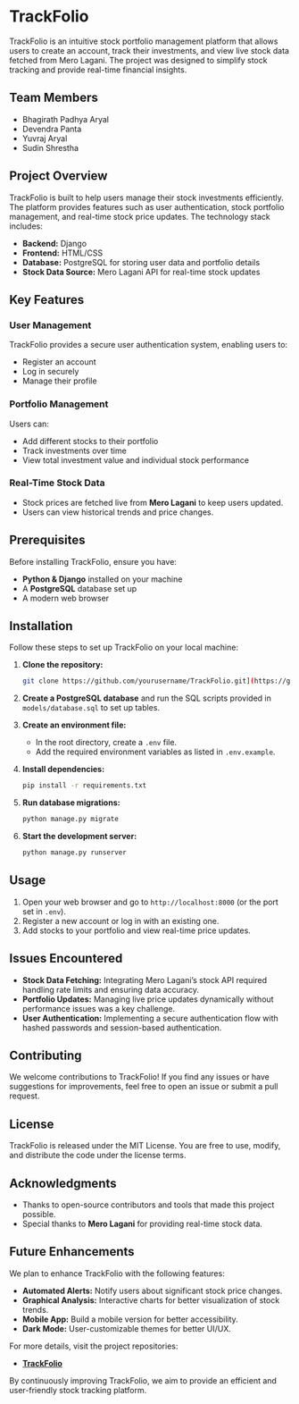 # TrackFolio

TrackFolio is an intuitive stock portfolio management platform that allows users to create an account, track their investments, and view live stock data fetched from Mero Lagani. The project was designed to simplify stock tracking and provide real-time financial insights.

## Team Members
- Bhagirath Padhya Aryal
- Devendra Panta
- Yuvraj Aryal
- Sudin Shrestha

## Project Overview
TrackFolio is built to help users manage their stock investments efficiently. The platform provides features such as user authentication, stock portfolio management, and real-time stock price updates. The technology stack includes:

- **Backend:** Django
- **Frontend:** HTML/CSS
- **Database:** PostgreSQL for storing user data and portfolio details
- **Stock Data Source:** Mero Lagani API for real-time stock updates

## Key Features

### User Management
TrackFolio provides a secure user authentication system, enabling users to:
- Register an account
- Log in securely
- Manage their profile

### Portfolio Management
Users can:
- Add different stocks to their portfolio
- Track investments over time
- View total investment value and individual stock performance

### Real-Time Stock Data
- Stock prices are fetched live from **Mero Lagani** to keep users updated.
- Users can view historical trends and price changes.

## Prerequisites
Before installing TrackFolio, ensure you have:
- **Python & Django** installed on your machine
- A **PostgreSQL** database set up
- A modern web browser

## Installation
Follow these steps to set up TrackFolio on your local machine:

1. **Clone the repository:**
   ```bash
   git clone https://github.com/yourusername/TrackFolio.git](https://github.com/Bhagirath369/Portfolio-Tracker
   ```

2. **Create a PostgreSQL database** and run the SQL scripts provided in `models/database.sql` to set up tables.

3. **Create an environment file:**
   - In the root directory, create a `.env` file.
   - Add the required environment variables as listed in `.env.example`.

4. **Install dependencies:**
   ```bash
   pip install -r requirements.txt
   ```

5. **Run database migrations:**
   ```bash
   python manage.py migrate
   ```

6. **Start the development server:**
   ```bash
   python manage.py runserver
   ```

## Usage
1. Open your web browser and go to `http://localhost:8000` (or the port set in `.env`).
2. Register a new account or log in with an existing one.
3. Add stocks to your portfolio and view real-time price updates.

## Issues Encountered
- **Stock Data Fetching:** Integrating Mero Lagani’s stock API required handling rate limits and ensuring data accuracy.
- **Portfolio Updates:** Managing live price updates dynamically without performance issues was a key challenge.
- **User Authentication:** Implementing a secure authentication flow with hashed passwords and session-based authentication.

## Contributing
We welcome contributions to TrackFolio! If you find any issues or have suggestions for improvements, feel free to open an issue or submit a pull request.

## License
TrackFolio is released under the MIT License. You are free to use, modify, and distribute the code under the license terms.

## Acknowledgments
- Thanks to open-source contributors and tools that made this project possible.
- Special thanks to **Mero Lagani** for providing real-time stock data.

## Future Enhancements
We plan to enhance TrackFolio with the following features:
- **Automated Alerts:** Notify users about significant stock price changes.
- **Graphical Analysis:** Interactive charts for better visualization of stock trends.
- **Mobile App:** Build a mobile version for better accessibility.
- **Dark Mode:** User-customizable themes for better UI/UX.

For more details, visit the project repositories:
- **[TrackFolio](https://github.com/Bhagirath369/Portfolio-Tracker/tree/main/TrackFolio)**

By continuously improving TrackFolio, we aim to provide an efficient and user-friendly stock tracking platform.

